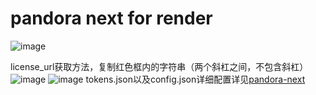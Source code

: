 # pandora next for render
![image](https://github.com/renqabs/pdrn1/assets/130155002/bc755817-84a9-4551-9d57-cdc87e405270)

license_url获取方法，复制红色框内的字符串（两个斜杠之间，不包含斜杠）
![image](https://github.com/renqabs/pdrn1/assets/130155002/2bfd795b-47f3-41a8-a913-d5b722b6eaaf)
![image](https://github.com/renqabs/pdrn/assets/130155002/7eec537b-bbc2-4a9d-bd65-472da5dc52fb)
tokens.json以及config.json详细配置详见[pandora-next](https://github.com/pandora-next/deploy)


